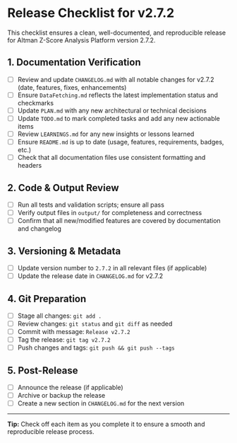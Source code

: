 # Release Checklist for v2.7.2

This checklist ensures a clean, well-documented, and reproducible release for Altman Z-Score Analysis Platform version 2.7.2.

## 1. Documentation Verification
- [ ] Review and update `CHANGELOG.md` with all notable changes for v2.7.2 (date, features, fixes, enhancements)
- [ ] Ensure `DataFetching.md` reflects the latest implementation status and checkmarks
- [ ] Update `PLAN.md` with any new architectural or technical decisions
- [ ] Update `TODO.md` to mark completed tasks and add any new actionable items
- [ ] Review `LEARNINGS.md` for any new insights or lessons learned
- [ ] Ensure `README.md` is up to date (usage, features, requirements, badges, etc.)
- [ ] Check that all documentation files use consistent formatting and headers

## 2. Code & Output Review
- [ ] Run all tests and validation scripts; ensure all pass
- [ ] Verify output files in `output/` for completeness and correctness
- [ ] Confirm that all new/modified features are covered by documentation and changelog

## 3. Versioning & Metadata
- [ ] Update version number to `2.7.2` in all relevant files (if applicable)
- [ ] Update the release date in `CHANGELOG.md` for v2.7.2

## 4. Git Preparation
- [ ] Stage all changes: `git add .`
- [ ] Review changes: `git status` and `git diff` as needed
- [ ] Commit with message: `Release v2.7.2`
- [ ] Tag the release: `git tag v2.7.2`
- [ ] Push changes and tags: `git push && git push --tags`

## 5. Post-Release
- [ ] Announce the release (if applicable)
- [ ] Archive or backup the release
- [ ] Create a new section in `CHANGELOG.md` for the next version

---

**Tip:** Check off each item as you complete it to ensure a smooth and reproducible release process.
